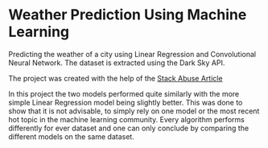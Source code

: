 # Weather Prediction Using Machine Learning
Predicting the weather of a city using Linear Regression and Convolutional Neural Network.
The dataset is extracted using the Dark Sky API.

The project was created with the help of the [Stack Abuse Article](https://stackabuse.com/using-machine-learning-to-predict-the-weather-part-1/)

In this project the two models performed quite similarly with the more simple Linear Regression model being slightly better. This was done to show that it is not advisable, to simply rely on one model or the most recent hot topic in the machine learning community. 
Every algorithm performs differently for ever dataset and one can only conclude by comparing the different models on the same dataset. 
